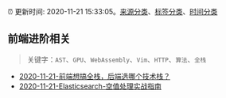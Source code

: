 :alarm_clock: 更新时间: 2020-11-21 15:33:05。[来源分类](../README.md)、[标签分类](../TAGS.md)、[时间分类](../TIMELINE.md)

## 前端进阶相关


> 关键字：`AST`、`GPU`、`WebAssembly`、`Vim`、`HTTP`、`算法`、`全栈`



- [2020-11-21-前端想搞全栈，后端选哪个技术栈？](https://www.v2ex.com/t/727928) 
- [2020-11-21-Elasticsearch-空值处理实战指南](https://toutiao.io/k/057haec) 